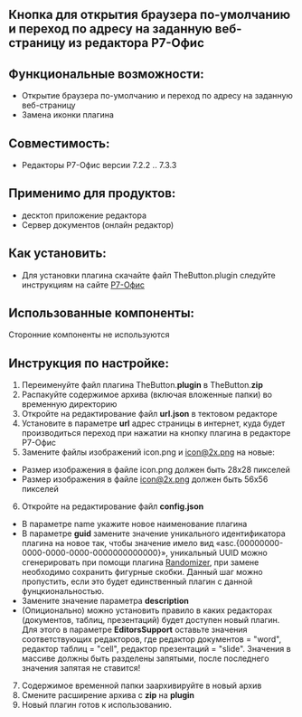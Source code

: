 ## Кнопка для открытия браузера по-умолчанию и переход по адресу на заданную веб-страницу из редактора Р7-Офис

## Функциональные возможности:
*	Открытие браузера по-умолчанию и переход по адресу на заданную веб-страницу
*	Замена иконки плагина

## Совместимость:
*	Редакторы Р7-Офис версии 7.2.2 .. 7.3.3

## Применимо для продуктов:
*	десктоп приложение редактора
*	Сервер документов (онлайн редактор)

## Как установить:
*	Для установки плагина скачайте файл TheButton.plugin следуйте инструкциям на сайте <a href="https://support.r7-office.ru/desktop_editors/api_desktop_editors/api_desktop_editors_general/adding-plugins/">Р7-Офиc</a>
  
## Использованные компоненты:
Сторонние компоненты не используются

## Инструкция по настройке:
1.	Переименуйте файл плагина TheButton.<b>plugin</b> в TheButton.<b>zip</b>
2.	Распакуйте содержимое архива (включая вложенные папки) во временную директорию
3.	Откройте на редактирование файл <b>url.json</b> в тектовом редакторе
4.	Установите в параметре <b>url</b> адрес страницы в интернет, куда будет производиться переход при нажатии на кнопку плагина в редакторе Р7-Офис
5.	Замените файлы изображений icon.png и icon@2x.png на новые:
*	Размер изображения в файле icon.png должен быть 28x28 пикселей
*	Размер изображения в файле icon@2x.png должен быть 56x56 пикселей
6.	Откройте на редактирование файл <b>config.json</b>
*	В параметре name укажите новое наименование плагина
*	В параметре <b>guid</b> замените значение уникального идентификатора плагина на новое так, чтобы значение имело вид «asc.{00000000-0000-0000-0000-0000000000000}», уникальный UUID можно сгенерировать при помощи плагина <a href="https://github.com/VNexsus/Randomizer-plugin">Randomizer</a>, при замене необходимо сохранить фигурные скобки. Данный шаг можно пропустить, если это будет единственный плагин с данной фунцкиональностью.
*	Замените значение параметра <b>description</b>
*	(Опиционально) можно установить правило в каких редакторах (документов, таблиц, презентаций) будет доступен новый плагин. Для этого в параметре <b>EditorsSupport</b> оставьте значения соответствующих редакторов, где редактор документов = "word", редактор таблиц = "cell", редактор презентаций = "slide". Значения в массиве должны быть разделены запятыми, после последнего значения запятая не ставится!
7.	Содержимое временной папки заархивируйте в новый архив
8.	Смените расширение архива с <b>zip</b>  на <b>plugin</b>
9.	Новый плагин готов к использованию.
